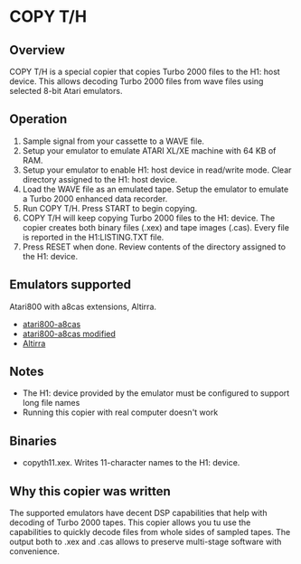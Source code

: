# COPY T/H

## Overview

COPY T/H is a special copier that copies Turbo 2000 files to the H1: host device. This allows decoding Turbo 2000 files from wave files using selected 8-bit Atari emulators.

## Operation

1. Sample signal from your cassette to a WAVE file.
1. Setup your emulator to emulate ATARI XL/XE machine with 64 KB of RAM.
1. Setup your emulator to enable H1: host device in read/write mode. Clear directory assigned to the H1: host device.
1. Load the WAVE file as an emulated tape. Setup the emulator to emulate a Turbo 2000 enhanced data recorder.
1. Run COPY T/H. Press START to begin copying.
1. COPY T/H will keep copying Turbo 2000 files to the H1: device. The copier creates both binary files (.xex) and tape images (.cas). Every file is reported in the H1:LISTING.TXT file.
1. Press RESET when done. Review contents of the directory assigned to the H1: device.

## Emulators supported

Atari800 with a8cas extensions, Altirra.

- [atari800-a8cas](http://a8cas.sourceforge.net/features.html#patch)
- [atari800-a8cas modified](http://www.arus.net.pl/FUJI/a8cas-util/downloads/modified-atari800-emulator.html)
- [Altirra](https://www.virtualdub.org/altirra.html)

## Notes

- The H1: device provided by the emulator must be configured to support long file names
- Running this copier with real computer doesn't work

## Binaries

- copyth11.xex. Writes 11-character names to the H1: device.

## Why this copier was written

The supported emulators have decent DSP capabilities that help with decoding of Turbo 2000 tapes. This copier allows you tu use the capabilities to quickly decode files from whole sides of sampled tapes. The output both to .xex and .cas allows to preserve multi-stage software with convenience.
